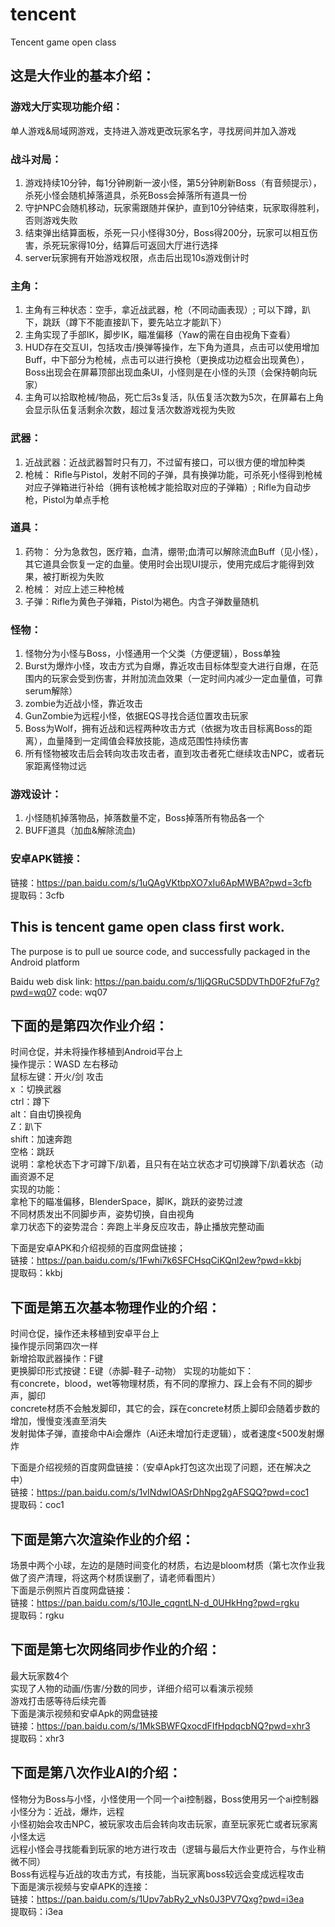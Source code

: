 # tencent
Tencent game open class

## 这是大作业的基本介绍：   
### 游戏大厅实现功能介绍：  
单人游戏&局域网游戏，支持进入游戏更改玩家名字，寻找房间并加入游戏  

### 战斗对局：  
1. 游戏持续10分钟，每1分钟刷新一波小怪，第5分钟刷新Boss（有音频提示），杀死小怪会随机掉落道具，杀死Boss会掉落所有道具一份  
2. 守护NPC会随机移动，玩家需跟随并保护，直到10分钟结束，玩家取得胜利，否则游戏失败  
3. 结束弹出结算面板，杀死一只小怪得30分，Boss得200分，玩家可以相互伤害，杀死玩家得10分，结算后可返回大厅进行选择  
4. server玩家拥有开始游戏权限，点击后出现10s游戏倒计时  

### 主角：  
1. 主角有三种状态：空手，拿近战武器，枪（不同动画表现）; 可以下蹲，趴下，跳跃（蹲下不能直接趴下，要先站立才能趴下）  
2. 主角实现了手部IK，脚步IK，瞄准偏移（Yaw的需在自由视角下查看）  
3. HUD存在交互UI，包括攻击/换弹等操作，左下角为道具，点击可以使用增加Buff，中下部分为枪械，点击可以进行换枪（更换成功边框会出现黄色），Boss出现会在屏幕顶部出现血条UI，小怪则是在小怪的头顶（会保持朝向玩家）   
4. 主角可以拾取枪械/物品，死亡后3s复活，队伍复活次数为5次，在屏幕右上角会显示队伍复活剩余次数，超过复活次数游戏视为失败  

### 武器：  
1. 近战武器：近战武器暂时只有刀，不过留有接口，可以很方便的增加种类  
2. 枪械： Rifle与Pistol，发射不同的子弹，具有换弹功能，可杀死小怪得到枪械对应子弹箱进行补给（拥有该枪械才能拾取对应的子弹箱）; Rifle为自动步枪，Pistol为单点手枪  

### 道具：  
1. 药物： 分为急救包，医疗箱，血清，绷带;血清可以解除流血Buff（见小怪），其它道具会恢复一定的血量。使用时会出现UI提示，使用完成后才能得到效果，被打断视为失败  
2. 枪械： 对应上述三种枪械  
3. 子弹：Rifle为黄色子弹箱，Pistol为褐色。内含子弹数量随机  

### 怪物：  
1. 怪物分为小怪与Boss，小怪通用一个父类（方便逻辑），Boss单独  
2. Burst为爆炸小怪，攻击方式为自爆，靠近攻击目标体型变大进行自爆，在范围内的玩家会受到伤害，并附加流血效果（一定时间内减少一定血量值，可靠serum解除）  
3. zombie为近战小怪，靠近攻击  
4. GunZombie为远程小怪，依据EQS寻找合适位置攻击玩家  
4. Boss为Wolf，拥有近战和远程两种攻击方式（依据为攻击目标离Boss的距离），血量降到一定阈值会释放技能，造成范围性持续伤害  
5. 所有怪物被攻击后会转向攻击攻击者，直到攻击者死亡继续攻击NPC，或者玩家距离怪物过远  

### 游戏设计：  
1. 小怪随机掉落物品，掉落数量不定，Boss掉落所有物品各一个  
2. BUFF道具（加血&解除流血)  

### 安卓APK链接：  
链接：https://pan.baidu.com/s/1uQAgVKtbpXO7xIu6ApMWBA?pwd=3cfb   
提取码：3cfb    



## This is tencent game open class first work.
The purpose is to pull ue source code, and successfully packaged in the Android platform

Baidu web disk link: 
    https://pan.baidu.com/s/1ljQGRuC5DDVThD0F2fuF7g?pwd=wq07 
code:
    wq07 

## 下面的是第四次作业介绍：  
时间仓促，并未将操作移植到Android平台上  
操作提示：WASD 左右移动  
        鼠标左键：开火/剑 攻击  
        x ：切换武器  
        ctrl：蹲下  
        alt：自由切换视角  
        Z：趴下  
        shift：加速奔跑  
        空格：跳跃  
说明：拿枪状态下才可蹲下/趴着，且只有在站立状态才可切换蹲下/趴着状态（动画资源不足  
实现的功能：  
    拿枪下的瞄准偏移，BlenderSpace，脚IK，跳跃的姿势过渡  
    不同材质发出不同脚步声，姿势切换，自由视角  
    拿刀状态下的姿势混合：奔跑上半身反应攻击，静止播放完整动画  

下面是安卓APK和介绍视频的百度网盘链接；  
链接：https://pan.baidu.com/s/1Fwhi7k6SFCHsqCiKQnl2ew?pwd=kkbj   
提取码：kkbj   

##  下面是第五次基本物理作业的介绍：  
时间仓促，操作还未移植到安卓平台上  
操作提示同第四次一样  
新增拾取武器操作：F键  
更换脚印形式按键：E键（赤脚-鞋子-动物）
实现的功能如下：  
有concrete，blood，wet等物理材质，有不同的摩擦力、踩上会有不同的脚步声，脚印  
concrete材质不会触发脚印，其它的会，踩在concrete材质上脚印会随着步数的增加，慢慢变浅直至消失  
发射拋体子弹，直接命中Ai会爆炸（Ai还未增加行走逻辑），或者速度<500发射爆炸  

下面是介绍视频的百度网盘链接：（安卓Apk打包这次出现了问题，还在解决之中）   
链接：https://pan.baidu.com/s/1vINdwIOASrDhNpg2gAFSQQ?pwd=coc1   
提取码：coc1  

## 下面是第六次渲染作业的介绍：  
场景中两个小球，左边的是随时间变化的材质，右边是bloom材质（第七次作业我做了资产清理，将这两个材质误删了，请老师看图片）      
下面是示例照片百度网盘链接：    
链接：https://pan.baidu.com/s/10JIe_cqgntLN-d_0UHkHng?pwd=rgku   
提取码：rgku   

## 下面是第七次网络同步作业的介绍：  
最大玩家数4个  
实现了人物的动画/伤害/分数的同步，详细介绍可以看演示视频  
游戏打击感等待后续完善  
下面是演示视频和安卓Apk的网盘链接  
链接：https://pan.baidu.com/s/1MkSBWFQxocdFIfHpdqcbNQ?pwd=xhr3   
提取码：xhr3   

## 下面是第八次作业AI的介绍：  
怪物分为Boss与小怪，小怪使用一个同一个ai控制器，Boss使用另一个ai控制器 
小怪分为：近战，爆炸，远程  
小怪初始会攻击NPC，被玩家攻击后会转向攻击玩家，直至玩家死亡或者玩家离小怪太远   
远程小怪会寻找能看到玩家的地方进行攻击（逻辑与最后大作业更符合，与作业稍微不同）     
Boss有远程与近战的攻击方式，有技能，当玩家离boss较远会变成远程攻击    
下面是演示视频与安卓APK的连接：  
链接：https://pan.baidu.com/s/1Upv7abRy2_vNs0J3PV7Qxg?pwd=i3ea   
提取码：i3ea   
  